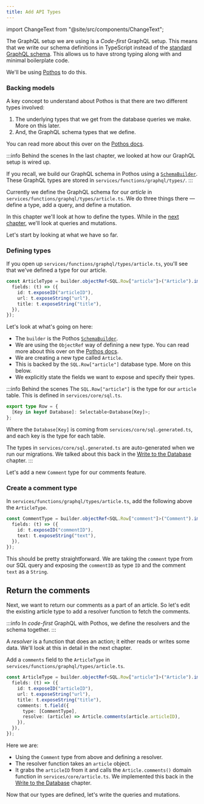 ```yaml
---
title: Add API Types
---
```


import ChangeText from "@site/src/components/ChangeText";

The GraphQL setup we are using is a _Code-first_ GraphQL setup. This means that we write our schema definitions in TypeScript instead of the [standard GraphQL schema](https://graphql.org/learn/schema/). This allows us to have strong typing along with and minimal boilerplate code.

We'll be using [Pothos](https://pothos-graphql.dev/) to do this.

### Backing models

A key concept to understand about Pothos is that there are two different types involved:

1. The underlying types that we get from the database queries we make. More on this later.
2. And, the GraphQL schema types that we define.

You can read more about this over on the [Pothos docs](https://pothos-graphql.dev/docs/guide/schema-builder#backing-models).

:::info Behind the scenes
In the last chapter, we looked at how our GraphQL setup is wired up.

If you recall, we build our GraphQL schema in Pothos using a [`SchemaBuilder`](https://pothos-graphql.dev/docs/guide/schema-builder). These GraphQL types are stored in `services/functions/graphql/types/`.
:::

Currently we define the GraphQL schema for our _article_ in `services/functions/graphql/types/article.ts`. We do three things there — define a type, add a query, and define a mutation.

In this chapter we'll look at how to define the types. While in the [next chapter](queries-and-mutations.md), we'll look at queries and mutations.

Let's start by looking at what we have so far.

### Defining types

If you open up `services/functions/graphql/types/article.ts`, you'll see that we've defined a type for our article.

```ts title="services/functions/graphql/types/article.ts"
const ArticleType = builder.objectRef<SQL.Row["article"]>("Article").implement({
  fields: (t) => ({
    id: t.exposeID("articleID"),
    url: t.exposeString("url"),
    title: t.exposeString("title"),
  }),
});
```

Let's look at what's going on here:

- The `builder` is the Pothos [`SchemaBuilder`](https://pothos-graphql.dev/docs/guide/schema-builder).
- We are using the `ObjectRef` way of defining a new type. You can read more about this over on the [Pothos docs](https://pothos-graphql.dev/docs/guide/objects#using-refs).
- We are creating a new type called `Article`.
- This is backed by the `SQL.Row["article"]` database type. More on this below.
- We explicitly state the fields we want to expose and specify their types.

:::info Behind the scenes
The `SQL.Row["article"]` is the type for our `article` table. This is defined in `services/core/sql.ts`.

```ts title="services/core/sql.ts"
export type Row = {
  [Key in keyof Database]: Selectable<Database[Key]>;
};
```

Where the `Database[Key]` is coming from `services/core/sql.generated.ts`, and each key is the type for each table.

The types in `services/core/sql.generated.ts` are auto-generated when we run our migrations. We talked about this back in the [Write to the Database](write-to-the-database.md) chapter.
:::

Let's add a new `Comment` type for our comments feature.

### Create a comment type

<ChangeText>

In `services/functions/graphql/types/article.ts`, add the following above the `ArticleType`.

</ChangeText>

```ts title="services/functions/graphql/types/article.ts"
const CommentType = builder.objectRef<SQL.Row["comment"]>("Comment").implement({
  fields: (t) => ({
    id: t.exposeID("commentID"),
    text: t.exposeString("text"),
  }),
});
```

This should be pretty straightforward. We are taking the `comment` type from our SQL query and exposing the `commentID` as type `ID` and the comment `text` as a `String`.

## Return the comments

Next, we want to return our comments as a part of an article. So let's edit the existing article type to add a resolver function to fetch the comments.

:::info
In _code-first_ GraphQL with Pothos, we define the resolvers and the schema together.
:::

A _resolver_ is a function that does an action; it either reads or writes some data. We'll look at this in detail in the next chapter.

<ChangeText>

Add a `comments` field to the `ArticleType` in `services/functions/graphql/types/article.ts`.

</ChangeText>

```ts {6-9} title="services/functions/graphql/types/article.ts"
const ArticleType = builder.objectRef<SQL.Row["article"]>("Article").implement({
  fields: (t) => ({
    id: t.exposeID("articleID"),
    url: t.exposeString("url"),
    title: t.exposeString("title"),
    comments: t.field({
      type: [CommentType],
      resolve: (article) => Article.comments(article.articleID),
    }),
  }),
});
```

Here we are:

- Using the `Comment` type from above and defining a resolver.
- The resolver function takes an `article` object.
- It grabs the `articleID` from it and calls the `Article.comments()` domain function in `services/core/article.ts`. We implemented this back in the [Write to the Database](write-to-the-database.md) chapter.

Now that our types are defined, let's write the queries and mutations.

